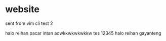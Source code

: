 # website

sent from vim cli
test 2

halo reihan
pacar intan aowkkwkwkwkkw
tes 12345
halo reihan gayanteng